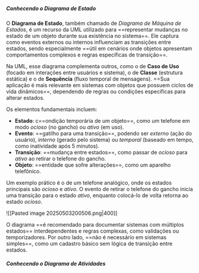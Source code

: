 ##### Conhecendo o Diagrama de Estado
O **Diagrama de Estado**, também chamado de *Diagrama de Máquina de Estados*, é um recurso da UML utilizado para ==representar mudanças no estado de um objeto durante sua existência no sistema==. Ele captura como eventos externos ou internos influenciam as transições entre estados, sendo especialmente ==útil em cenários onde objetos apresentam comportamentos complexos e regras específicas de transição==.  

Na UML, esse diagrama complementa outros, como o de **Caso de Uso** (focado em interações entre usuários e sistema), o de **Classe** (estrutura estática) e o de **Sequência** (fluxo temporal de mensagens). ==Sua aplicação é mais relevante em sistemas com objetos que possuem ciclos de vida dinâmicos==, dependendo de regras ou condições específicas para alterar estados.  

Os elementos fundamentais incluem:  
- **Estado**: c==ondição temporária de um objeto==, como um telefone em modo *ocioso* (no gancho) ou *ativo* (em uso).  
- **Evento**: ==gatilho para uma transição==, podendo ser *externo* (ação do usuário), *interno* (gerado pelo sistema) ou *temporal* (baseado em tempo, como inatividade após 5 minutos).  
- **Transição**: ==mudança entre estados==, como passar de *ocioso* para *ativo* ao retirar o telefone do gancho.  
- **Objeto**: ==entidade que sofre alterações==, como um aparelho telefônico.  

Um exemplo prático é o de um telefone analógico, onde os estados principais são *ocioso* e *ativo*. O evento de retirar o telefone do gancho inicia uma transição para o estado *ativo*, enquanto colocá-lo de volta retorna ao estado *ocioso*.  

![[Pasted image 20250503200506.png|400]]
<br>

O diagrama ==é recomendado para documentar sistemas com múltiplos estados== interdependentes e regras complexas, como validações ou temporizadores. Por outro lado, ==não é necessário em sistemas simples==, como um cadastro básico sem lógica de transição entre estados.  

##### Conhecendo o Diagrama de Atividades
